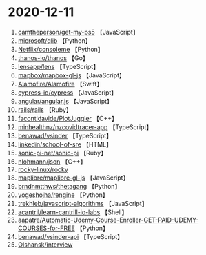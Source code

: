 # 2020-12-11

1. [camtheperson/get-my-ps5](https://github.com/camtheperson/get-my-ps5) 【JavaScript】
2. [microsoft/qlib](https://github.com/microsoft/qlib) 【Python】
3. [Netflix/consoleme](https://github.com/Netflix/consoleme) 【Python】
4. [thanos-io/thanos](https://github.com/thanos-io/thanos) 【Go】
5. [lensapp/lens](https://github.com/lensapp/lens) 【TypeScript】
6. [mapbox/mapbox-gl-js](https://github.com/mapbox/mapbox-gl-js) 【JavaScript】
7. [Alamofire/Alamofire](https://github.com/Alamofire/Alamofire) 【Swift】
8. [cypress-io/cypress](https://github.com/cypress-io/cypress) 【JavaScript】
9. [angular/angular.js](https://github.com/angular/angular.js) 【JavaScript】
10. [rails/rails](https://github.com/rails/rails) 【Ruby】
11. [facontidavide/PlotJuggler](https://github.com/facontidavide/PlotJuggler) 【C++】
12. [minhealthnz/nzcovidtracer-app](https://github.com/minhealthnz/nzcovidtracer-app) 【TypeScript】
13. [benawad/vsinder](https://github.com/benawad/vsinder) 【TypeScript】
14. [linkedin/school-of-sre](https://github.com/linkedin/school-of-sre) 【HTML】
15. [sonic-pi-net/sonic-pi](https://github.com/sonic-pi-net/sonic-pi) 【Ruby】
16. [nlohmann/json](https://github.com/nlohmann/json) 【C++】
17. [rocky-linux/rocky](https://github.com/rocky-linux/rocky) 
18. [maplibre/maplibre-gl-js](https://github.com/maplibre/maplibre-gl-js) 【JavaScript】
19. [brndnmtthws/thetagang](https://github.com/brndnmtthws/thetagang) 【Python】
20. [yogeshojha/rengine](https://github.com/yogeshojha/rengine) 【Python】
21. [trekhleb/javascript-algorithms](https://github.com/trekhleb/javascript-algorithms) 【JavaScript】
22. [acantril/learn-cantrill-io-labs](https://github.com/acantril/learn-cantrill-io-labs) 【Shell】
23. [aapatre/Automatic-Udemy-Course-Enroller-GET-PAID-UDEMY-COURSES-for-FREE](https://github.com/aapatre/Automatic-Udemy-Course-Enroller-GET-PAID-UDEMY-COURSES-for-FREE) 【Python】
24. [benawad/vsinder-api](https://github.com/benawad/vsinder-api) 【TypeScript】
25. [Olshansk/interview](https://github.com/Olshansk/interview) 
